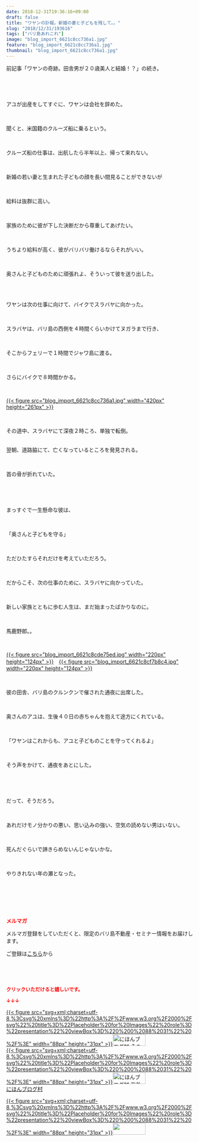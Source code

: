 ```yaml
---
date: 2018-12-31T19:36:16+09:00
draft: false
title: "ワヤンの訃報。新婚の妻と子どもを残して。。"
slug: "2018/12/31/193616"
tags: ["バリ島あれこれ"]
image: "blog_import_6621c8cc736a1.jpg"
feature: "blog_import_6621c8cc736a1.jpg"
thumbnail: "blog_import_6621c8cc736a1.jpg"
---
```

<p>前記事「ワヤンの奇跡。田舎男が２０歳美人と結婚！？」の続き。</p><p> </p><p> </p><p>アユが出産をしてすぐに、ワヤンは会社を辞めた。</p><p> </p><p>聞くと、米国籍のクルーズ船に乗るという。</p><p> </p><p>クルーズ船の仕事は、出航したら半年以上、帰って来れない。</p><p> </p><p>新婚の若い妻と生まれた子どもの顔を長い間見ることができないが</p><p> </p><p>給料は抜群に高い。</p><p> </p><p>家族のために彼が下した決断だから尊重してあげたい。</p><p> </p><p>うちより給料が高く、彼がバリバリ働けるならそれがいい。</p><p> </p><p>奥さんと子どものために頑張れよ、そういって彼を送り出した。</p><p> </p><p><br/>ワヤンは次の仕事に向けて、バイクでスラバヤに向かった。</p><p> </p><p>スラバヤは、バリ島の西側を４時間くらいかけてヌガラまで行き、</p><p> </p><p>そこからフェリーで１時間でジャワ島に渡る。</p><p> </p><p>さらにバイクで８時間かかる。</p><p> </p><p><a href="blog_import_6621c8cc736a1.jpg">{{< figure src="blog_import_6621c8cc736a1.jpg" width="420px" height="261px" >}}</a></p><p> </p><p>その道中、スラバヤにて深夜２時ころ、単独で転倒。</p><p><br/>翌朝、道路脇にて、亡くなっているところを発見される。</p><p> </p><p>首の骨が折れていた。</p><p> </p><p> </p><p>まっすぐで一生懸命な彼は、</p><p> </p><p>「奥さんと子どもを守る」</p><p> </p><p>ただひたすらそれだけを考えていただろう。</p><p> </p><p>だからこそ、次の仕事のために、スラバヤに向かっていた。</p><p> </p><p>新しい家族とともに歩む人生は、まだ始まったばかりなのに。</p><p> </p><p>馬鹿野郎。。</p><p> </p><p><a href="blog_import_6621c8cde75ed.jpg">{{< figure src="blog_import_6621c8cde75ed.jpg" width="220px" height="124px" >}}</a>　<a href="blog_import_6621c8cf7b8c4.jpg">{{< figure src="blog_import_6621c8cf7b8c4.jpg" width="220px" height="124px" >}}</a></p><p> </p><p>彼の田舎、バリ島のクルンクンで催された通夜に出席した。</p><p> </p><p>奥さんのアユは、生後４０日の赤ちゃんを抱えて途方にくれている。</p><p> </p><p>「ワヤンはこれからも、アユと子どものことを守ってくれるよ」</p><p> </p><p>そう声をかけて、通夜をあとにした。</p><p> </p><p> </p><p>だって、そうだろう。</p><p> </p><p>あれだけモノ分かりの悪い、思い込みの強い、空気の読めない男はいない。</p><p> </p><p>死んだぐらいで諦きらめないんじゃないかな。</p><p> </p><p>やりきれない年の瀬となった。</p><p> </p><p> </p><p> </p><p><span style="font-weight: bold;"><span style="color: rgb(255, 0, 0);">メルマガ</span></span></p><p>メルマガ登録をしていただくと、限定のバリ島不動産・セミナー情報をお届けします。</p><p>ご登録は<a href="f9eeVI" target="_blank">こちら</a>から</p><p style="text-align: center;"> </p><p style="text-align: center;"> </p><p><font color="#ff0000" size="2"><strong>クリックいただけると嬉しいです。</strong></font></p><p><font color="#ff0000" size="2"><strong>↓↓↓</strong></font></p><p><a href="ranking.html?p_cid=01260127" id="&amp;blogmura_banner" target="_blank">{{< figure src="svg+xml;charset=utf-8,%3Csvg%20xmlns%3D%22http%3A%2F%2Fwww.w3.org%2F2000%2Fsvg%22%20title%3D%22Placeholder%20for%20Images%22%20role%3D%22presentation%22%20viewBox%3D%220%200%2088%2031%22%20%2F%3E" width="88px" height="31px" >}}<noscript><img alt="にほんブログ村 その他生活ブログ 不動産投資へ" border="0" height="31" src="https://img-proxy.blog-video.jp/images?url=http%3A%2F%2Flife.blogmura.com%2Fhudousantoushi%2Fimg%2Fhudousantoushi88_31.gif" width="88"></noscript></a><br/><a href="ranking.html?p_cid=01260127" target="_blank">{{< figure src="svg+xml;charset=utf-8,%3Csvg%20xmlns%3D%22http%3A%2F%2Fwww.w3.org%2F2000%2Fsvg%22%20title%3D%22Placeholder%20for%20Images%22%20role%3D%22presentation%22%20viewBox%3D%220%200%2088%2031%22%20%2F%3E" width="88px" height="31px" >}}<noscript><img alt="にほんブログ村 海外生活ブログ バリ島情報へ" border="0" height="31" src="https://img-proxy.blog-video.jp/images?url=http%3A%2F%2Foverseas.blogmura.com%2Fbali%2Fimg%2Fbali88_31.gif" width="88"></noscript></a><br/><a href="ranking.html?p_cid=01260127" target="_blank">にほんブログ村</a></p><p><a href="link.php?1804582" title="人気ブログランキングへ">{{< figure src="svg+xml;charset=utf-8,%3Csvg%20xmlns%3D%22http%3A%2F%2Fwww.w3.org%2F2000%2Fsvg%22%20title%3D%22Placeholder%20for%20Images%22%20role%3D%22presentation%22%20viewBox%3D%220%200%2088%2031%22%20%2F%3E" width="88px" height="31px" >}}<noscript><img border="0" height="31" src="https://blog.with2.net/img/banner/banner_22.gif" width="88"></noscript></a></p><p> </p>

